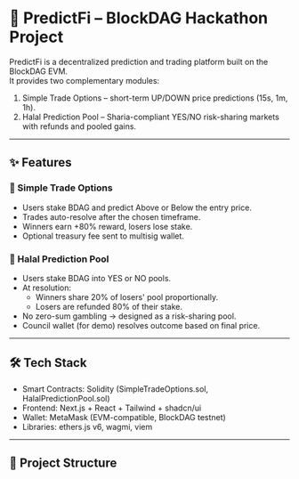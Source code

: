 # 🚀 PredictFi – BlockDAG Hackathon Project

PredictFi is a decentralized prediction and trading platform built on the BlockDAG EVM.  
It provides two complementary modules:

1. Simple Trade Options – short-term UP/DOWN price predictions (15s, 1m, 1h).  
2. Halal Prediction Pool – Sharia-compliant YES/NO risk-sharing markets with refunds and pooled gains.

---

## ✨ Features

### 🔹 Simple Trade Options
- Users stake BDAG and predict Above or Below the entry price.  
- Trades auto-resolve after the chosen timeframe.  
- Winners earn +80% reward, losers lose stake.  
- Optional treasury fee sent to multisig wallet.

### 🔹 Halal Prediction Pool
- Users stake BDAG into YES or NO pools.  
- At resolution:
  - Winners share 20% of losers' pool proportionally.  
  - Losers are refunded 80% of their stake.  
- No zero-sum gambling → designed as a risk-sharing pool.  
- Council wallet (for demo) resolves outcome based on final price.

---

## 🛠 Tech Stack
- Smart Contracts: Solidity (SimpleTradeOptions.sol, HalalPredictionPool.sol)  
- Frontend: Next.js + React + Tailwind + shadcn/ui  
- Wallet: MetaMask (EVM-compatible, BlockDAG testnet)  
- Libraries: ethers.js v6, wagmi, viem  

---

## 📂 Project Structure
